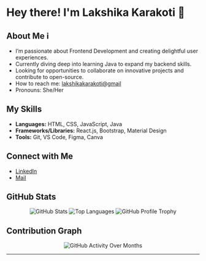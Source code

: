 <!--<div align="center">
  <img style="height: 40px; width: 40px; border-radius: 50%;" src="https://avatars.githubusercontent.com/u/161722593?s=400&u=75ca221726ea4ae780992ad03c376f35ad624c6f&v=4" alt="Banner">## Lakshika Karakoti
</div>-->

# Hey there! I'm Lakshika Karakoti 👋

## About Me ℹ️
- I’m passionate about Frontend Development and creating delightful user experiences.
- Currently diving deep into learning Java to expand my backend skills.
- Looking for opportunities to collaborate on innovative projects and contribute to open-source.
- How to reach me: [lakshikakarakoti@gmail](mailto:lakshikakarakoti@gmail.com)
- Pronouns: She/Her

## My Skills
- **Languages:** HTML, CSS, JavaScript, Java
- **Frameworks/Libraries:** React.js, Bootstrap, Material Design
- **Tools:** Git, VS Code, Figma, Canva

## Connect with Me
- [LinkedIn](https://www.linkedin.com/in/lakshikakarakoti/)
- [Mail](mailto:lakshikakarakoti@gmail.com)

## GitHub Stats
<div align="center">
  <img src="https://github-readme-stats.vercel.app/api?username=lakshikakarakoti&show_icons=true&theme=algolia" alt="GitHub Stats">
  <img src="https://github-readme-stats.vercel.app/api/top-langs/?username=lakshikakarakoti&layout=compact&theme=algolia" alt="Top Languages">
  <img src="https://github-profile-trophy.vercel.app/?username=lakshikakarakoti&theme=algolia" alt="GitHub Profile Trophy">
</div>

## Contribution Graph
<div align="center">
  <img src="github_activity.png" alt="GitHub Activity Over Months">
</div>

---
